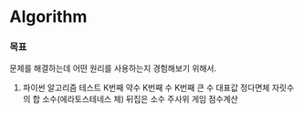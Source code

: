 # Algorithm

### 목표
문제를 해결하는데 어떤 원리를 사용하는지 경험해보기 위해서.


1. 파이썬 알고리즘 테스트
  K번째 약수
  K번째 수
  K번째 큰 수
  대표값
  정다면체
  자릿수의 합
  소수(에라토스테네스 체)
  뒤집은 소수
  주사위 게임
  점수계산
